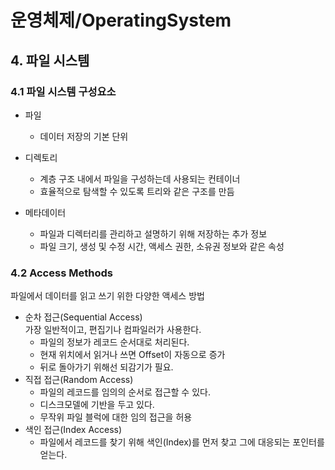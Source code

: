 # 운영체제/OperatingSystem
## 4. 파일 시스템
### 4.1 파일 시스템 구성요소
- 파일
    - 데이터 저장의 기본 단위
- 디렉토리
    - 계층 구조 내에서 파일을 구성하는데 사용되는 컨테이너
    - 효율적으로 탐색할 수 있도록 트리와 같은 구조를 만듬

- 메타데이터
    - 파일과 디렉터리를 관리하고 설명하기 위해 저장하는 추가 정보
    - 파일 크기, 생성 및 수정 시간, 액세스 권한, 소유권 정보와 같은 속성

### 4.2 Access Methods
파일에서 데이터를 읽고 쓰기 위한 다양한 액세스 방법

- 순차 접근(Sequential Access)   
가장 일반적이고, 편집기나 컴파일러가 사용한다.
    - 파일의 정보가 레코드 순서대로 처리된다.
    - 현재 위치에서 읽거나 쓰면 Offset이 자동으로 증가
    - 뒤로 돌아가기 위해선 되감기가 필요.
- 직접 접근(Random Access)
    - 파일의 레코드를 임의의 순서로 접근할 수 있다.
    - 디스크모델에 기반을 두고 있다.
    - 무작위 파일 블럭에 대한 임의 접근을 허용
- 색인 접근(Index Access)
    - 파일에서 레코드를 찾기 위해 색인(Index)를 먼저 찾고 그에 대응되는 포인터를 얻는다.